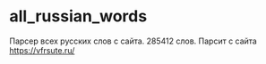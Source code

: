 # all_russian_words
Парсер всех русских слов с сайта. 
285412 слов.
Парсит с сайта https://vfrsute.ru/
